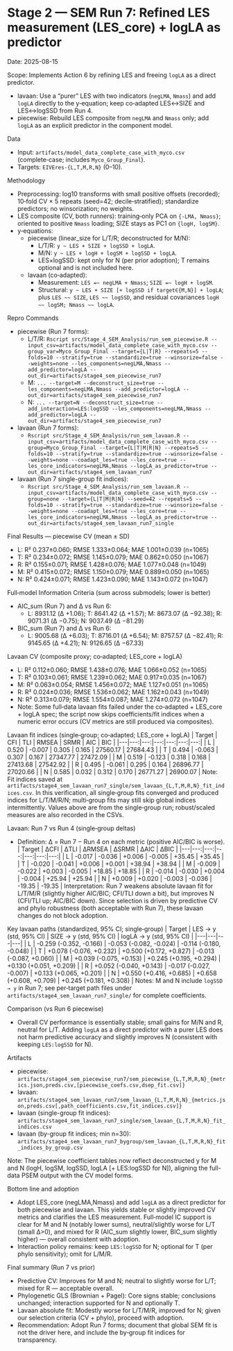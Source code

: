 # Stage 2 — SEM Run 7: Refined LES measurement (LES_core) + logLA as predictor

Date: 2025-08-15

Scope: Implements Action 6 by refining LES and freeing `logLA` as a direct predictor.
- lavaan: Use a “purer” LES with two indicators (`negLMA`, `Nmass`) and add `logLA` directly to the y‑equation; keep co‑adapted LES↔SIZE and LES↔logSSD from Run 4.
- piecewise: Rebuild LES composite from `negLMA` and `Nmass` only; add `logLA` as an explicit predictor in the component model.

Data
- Input: `artifacts/model_data_complete_case_with_myco.csv` (complete‑case; includes `Myco_Group_Final`).
- Targets: `EIVEres-{L,T,M,R,N}` (0–10).

Methodology
- Preprocessing: log10 transforms with small positive offsets (recorded); 10‑fold CV × 5 repeats (seed=42; decile‑stratified); standardize predictors; no winsorization; no weights.
- LES composite (CV, both runners): training‑only PCA on `{-LMA, Nmass}`; oriented to positive `Nmass` loading; SIZE stays as PC1 on `{logH, logSM}`.
- y‑equations:
  - piecewise (linear_size for L/T/R; deconstructed for M/N):
    - L/T/R: `y ~ LES + SIZE + logSSD + logLA`.
    - M/N: `y ~ LES + logH + logSM + logSSD + logLA`.
    - LES×logSSD: kept only for N (per prior adoption); T remains optional and is not included here.
  - lavaan (co‑adapted):
    - Measurement: `LES =~ negLMA + Nmass`; `SIZE =~ logH + logSM`.
    - Structural: `y ~ LES + SIZE [+ logSSD if target∈{M,N}] + logLA`; plus `LES ~~ SIZE`, `LES ~~ logSSD`, and residual covariances `logH ~~ logSM; Nmass ~~ logLA`.

Repro Commands
- piecewise (Run 7 forms):
  - L/T/R: `Rscript src/Stage_4_SEM_Analysis/run_sem_piecewise.R --input_csv=artifacts/model_data_complete_case_with_myco.csv --group_var=Myco_Group_Final --target={L|T|R} --repeats=5 --folds=10 --stratify=true --standardize=true --winsorize=false --weights=none --les_components=negLMA,Nmass --add_predictor=logLA --out_dir=artifacts/stage4_sem_piecewise_run7`
  - M: `... --target=M --deconstruct_size=true --les_components=negLMA,Nmass --add_predictor=logLA --out_dir=artifacts/stage4_sem_piecewise_run7`
  - N: `... --target=N --deconstruct_size=true --add_interaction=LES:logSSD --les_components=negLMA,Nmass --add_predictor=logLA --out_dir=artifacts/stage4_sem_piecewise_run7`
- lavaan (Run 7 forms):
  - `Rscript src/Stage_4_SEM_Analysis/run_sem_lavaan.R --input_csv=artifacts/model_data_complete_case_with_myco.csv --group=Myco_Group_Final --target={L|T|M|R|N} --repeats=5 --folds=10 --stratify=true --standardize=true --winsorize=false --weights=none --coadapt_les=true --les_core=true --les_core_indicators=negLMA,Nmass --logLA_as_predictor=true --out_dir=artifacts/stage4_sem_lavaan_run7`
 - lavaan (Run 7 single-group fit indices):
   - `Rscript src/Stage_4_SEM_Analysis/run_sem_lavaan.R --input_csv=artifacts/model_data_complete_case_with_myco.csv --group=none --target={L|T|M|R|N} --seed=42 --repeats=5 --folds=10 --stratify=true --standardize=true --winsorize=false --weights=none --coadapt_les=true --les_core=true --les_core_indicators=negLMA,Nmass --logLA_as_predictor=true --out_dir=artifacts/stage4_sem_lavaan_run7_single`

Final Results — piecewise CV (mean ± SD)
- L: R² 0.237±0.060; RMSE 1.333±0.064; MAE 1.001±0.039 (n=1065)
- T: R² 0.234±0.072; RMSE 1.145±0.079; MAE 0.862±0.050 (n=1067)
- R: R² 0.155±0.071; RMSE 1.428±0.076; MAE 1.077±0.048 (n=1049)
- M: R² 0.415±0.072; RMSE 1.150±0.079; MAE 0.889±0.050 (n=1065)
- N: R² 0.424±0.071; RMSE 1.423±0.090; MAE 1.143±0.072 (n=1047)

Full‑model Information Criteria (sum across submodels; lower is better)
- AIC_sum (Run 7) and Δ vs Run 6:
  - L: 8931.12 (Δ +1.06); T: 8641.42 (Δ +1.57); M: 8673.07 (Δ −92.38); R: 9071.31 (Δ −0.75); N: 9037.49 (Δ −81.29)
- BIC_sum (Run 7) and Δ vs Run 6:
  - L: 9005.68 (Δ +6.03); T: 8716.01 (Δ +6.54); M: 8757.57 (Δ −82.41); R: 9145.65 (Δ +4.21); N: 9126.65 (Δ −67.33)

Lavaan CV (composite proxy; co‑adapted; LES_core + logLA)
- L: R² 0.112±0.060; RMSE 1.438±0.076; MAE 1.066±0.052 (n=1065)
- T: R² 0.103±0.061; RMSE 1.239±0.062; MAE 0.917±0.035 (n=1067)
- M: R² 0.063±0.054; RMSE 1.456±0.072; MAE 1.127±0.051 (n=1065)
- R: R² 0.024±0.036; RMSE 1.536±0.062; MAE 1.162±0.043 (n=1049)
- N: R² 0.313±0.079; RMSE 1.554±0.087; MAE 1.274±0.072 (n=1047)
- Note: Some full‑data lavaan fits failed under the co‑adapted + LES_core + logLA spec; the script now skips coefficients/fit indices when a numeric error occurs (CV metrics are still produced via composites).

Lavaan fit indices (single‑group; co‑adapted; LES_core + logLA)
| Target | CFI | TLI | RMSEA | SRMR | AIC | BIC |
|---|---:|---:|---:|---:|---:|---:|
| L | 0.520 | -0.007 | 0.305 | 0.165 | 27560.17 | 27684.43 |
| T | 0.494 | -0.063 | 0.307 | 0.167 | 27347.77 | 27472.09 |
| M | 0.519 | -0.123 | 0.318 | 0.168 | 27413.68 | 27542.92 |
| R | 0.495 | -0.061 | 0.295 | 0.164 | 26896.77 | 27020.66 |
| N | 0.585 | 0.032 | 0.312 | 0.170 | 26771.27 | 26900.07 |
Note: Fit indices saved at `artifacts/stage4_sem_lavaan_run7_single/sem_lavaan_{L,T,M,R,N}_fit_indices.csv`. In this verification, all single‑group fits converged and produced indices for L/T/M/R/N; multi‑group fits may still skip global indices intermittently. Values above are from the single‑group run; robust/scaled measures are also recorded in the CSVs.

Lavaan: Run 7 vs Run 4 (single‑group deltas)
- Definition: Δ = Run 7 − Run 4 on each metric (positive AIC/BIC is worse).
| Target | ΔCFI | ΔTLI | ΔRMSEA | ΔSRMR | ΔAIC | ΔBIC |
|---|---:|---:|---:|---:|---:|---:|
| L | -0.017 | -0.036 | +0.006 | -0.005 | +35.45 | +35.45 |
| T | -0.020 | -0.041 | +0.006 | +0.001 | +38.94 | +38.94 |
| M | -0.009 | -0.022 | +0.003 | -0.005 | +18.85 | +18.85 |
| R | -0.014 | -0.030 | +0.004 | -0.004 | +25.94 | +25.94 |
| N | +0.009 | +0.020 | -0.003 | -0.036 | -19.35 | -19.35 |
Interpretation: Run 7 weakens absolute lavaan fit for L/T/M/R (slightly higher AIC/BIC; CFI/TLI down a bit), but improves N (CFI/TLI up; AIC/BIC down). Since selection is driven by predictive CV and phylo robustness (both acceptable with Run 7), these lavaan changes do not block adoption.

Key lavaan paths (standardized, 95% CI; single‑group)
| Target | LES → y (std, 95% CI) | SIZE → y (std, 95% CI) | logLA → y (std, 95% CI) |
|---|---|---|---|
| L | -0.259 (-0.352, -0.166) | -0.053 (-0.082, -0.024) | -0.114 (-0.180, -0.048) |
| T | +0.078 (-0.076, +0.232) | +0.500 (+0.172, +0.827) | -0.013 (-0.087, +0.060) |
| M | +0.039 (-0.075, +0.153) | +0.245 (+0.195, +0.294) | +0.130 (+0.051, +0.209) |
| R | +0.052 (-0.040, +0.143) | -0.017 (-0.027, -0.007) | +0.133 (+0.065, +0.201) |
| N | +0.550 (+0.416, +0.685) | +0.658 (+0.608, +0.709) | +0.245 (+0.181, +0.308) |
Notes: M and N include `logSSD → y` in Run 7; see per‑target path files under `artifacts/stage4_sem_lavaan_run7_single/` for complete coefficients.

Comparison (vs Run 6 piecewise)
- Overall CV performance is essentially stable; small gains for M/N and R, neutral for L/T. Adding `logLA` as a direct predictor with a purer LES does not harm predictive accuracy and slightly improves N (consistent with keeping `LES:logSSD` for N).

Artifacts
- piecewise: `artifacts/stage4_sem_piecewise_run7/sem_piecewise_{L,T,M,R,N}_{metrics.json,preds.csv,[piecewise_coefs.csv,dsep_fit.csv]}`
- lavaan: `artifacts/stage4_sem_lavaan_run7/sem_lavaan_{L,T,M,R,N}_{metrics.json,preds.csv[,path_coefficients.csv,fit_indices.csv]}`
 - lavaan (single-group fit indices): `artifacts/stage4_sem_lavaan_run7_single/sem_lavaan_{L,T,M,R,N}_fit_indices.csv`
 - lavaan (by-group fit indices; min n=30): `artifacts/stage4_sem_lavaan_run7_bygroup/sem_lavaan_{L,T,M,R,N}_fit_indices_by_group.csv`

Note: The piecewise coefficient tables now reflect deconstructed y for M and N (logH, logSM, logSSD, logLA [+ LES:logSSD for N]), aligning the full-data PSEM output with the CV model forms.

Bottom line and adoption
- Adopt LES_core (negLMA,Nmass) and add `logLA` as a direct predictor for both piecewise and lavaan. This yields stable or slightly improved CV metrics and clarifies the LES measurement. Full‑model IC support is clear for M and N (notably lower sums), neutral/slightly worse for L/T (small Δ>0), and mixed for R (AIC_sum slightly lower, BIC_sum slightly higher) — overall consistent with adoption.
- Interaction policy remains: keep `LES:logSSD` for N; optional for T (per phylo sensitivity); omit for L/M/R.

Final summary (Run 7 vs prior)
- Predictive CV: Improves for M and N; neutral to slightly worse for L/T; mixed for R — acceptable overall.
- Phylogenetic GLS (Brownian + Pagel): Core signs stable; conclusions unchanged; interaction supported for N and optionally T.
- Lavaan absolute fit: Modestly worse for L/T/M/R, improved for N; given our selection criteria (CV + phylo), proceed with adoption.
- Recommendation: Adopt Run 7 forms; document that global SEM fit is not the driver here, and include the by‑group fit indices for transparency.
